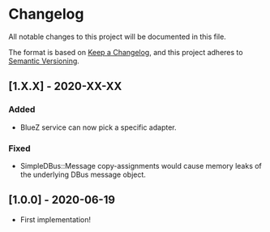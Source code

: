 # Changelog
All notable changes to this project will be documented in this file.

The format is based on [Keep a Changelog](https://keepachangelog.com/en/1.0.0/),
and this project adheres to [Semantic Versioning](https://semver.org/spec/v2.0.0.html).

## [1.X.X] - 2020-XX-XX

### Added
- BlueZ service can now pick a specific adapter.

### Fixed
- SimpleDBus::Message copy-assignments would cause memory leaks of the underlying DBus message object.

## [1.0.0] - 2020-06-19
- First implementation!